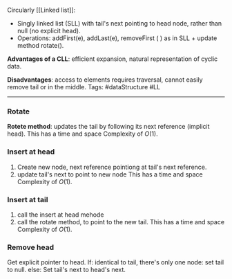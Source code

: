 Circularly [[Linked list]]:
- Singly linked list (SLL) with tail's next pointing to head node, rather than null (no explicit head).
- Operations: addFirst(e), addLast(e), removeFirst ( ) as in SLL + update method rotate().

**Advantages of a CLL**: efficient expansion, natural representation of cyclic data.

**Disadvantages**: access to elements requires traversal, cannot easily remove tail or in the middle.
Tags: #dataStructure #LL
____
### Rotate
**Rotete method**: updates the tail by following its next reference (implicit head).
This has a time and space Complexity of $O(1)$. 

### Insert at head
1. Create new node, next reference pointiong at tail's next reference. 
2. update tail's next to point to new node
This has a time and space Complexity of $O(1)$. 

### Insert at tail
1. call the insert at head mehode
2. call the rotate method, to point to the new tail. 
This has a time and space Complexity of $O(1)$. 

### Remove head
Get explicit pointer to head. 
	If: identical to tail, there's only one node: set tail to null.
	else: Set tail's next to head's next.
